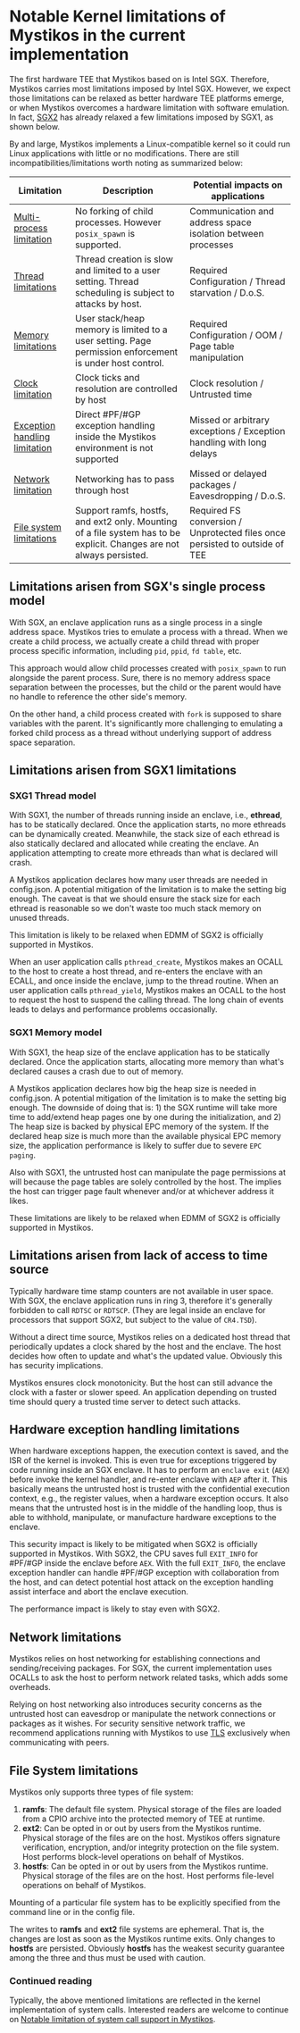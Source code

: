 # Notable Kernel limitations of Mystikos in the current implementation

The first hardware TEE that Mystikos based on is Intel SGX. Therefore, Mystikos
carries most limitations imposed by Intel SGX. However, we expect those
limitations can be relaxed as better hardware TEE platforms emerge, or when
Mystikos overcomes a hardware limitation with software emulation. In fact,
[SGX2](https://caslab.csl.yale.edu/workshops/hasp2016/HASP16-16_slides.pdf)
has already relaxed a few limitations imposed by SGX1, as shown below.

By and large, Mystikos implements a Linux-compatible kernel so it could
run Linux applications with little or no modifications. There are still
incompatibilities/limitations worth noting as summarized below:

| Limitation                    | Description         | Potential impacts on applications |
| ------------------------------|---------------------|---------|
| [Multi-process limitation](#limitations-arisen-from-sgxs-single-process-model) | No forking of child processes. However `posix_spawn` is supported. | Communication and address space isolation between processes |
| [Thread limitations](#limitations-arisen-from-sgx1-limitations) | Thread creation is slow and limited to a user setting. Thread scheduling is subject to attacks by host. | Required Configuration / Thread starvation / D.o.S. |
| [Memory limitations](#limitations-arisen-from-sgx1-limitations) | User stack/heap memory is limited to a user setting. Page permission enforcement is under host control. | Required Configuration / OOM / Page table manipulation |
| [Clock limitation](#limitations-arisen-from-lack-of-access-to-time-source) | Clock ticks and resolution are controlled by host | Clock resolution / Untrusted time |
| [Exception handling limitation](#hardware-exception-handling-limitations) | Direct #PF/#GP exception handling inside the Mystikos environment is not supported | Missed or arbitrary exceptions / Exception handling with long delays |
| [Network limitation](#network-limitations)  | Networking has to pass through host | Missed or delayed packages / Eavesdropping / D.o.S. |
| [File system limitations](#file-System-limitations) | Support ramfs, hostfs, and ext2 only. Mounting of a file system has to be explicit. Changes are not always persisted. | Required FS conversion / Unprotected files once persisted to outside of TEE   |

## Limitations arisen from SGX's single process model

With SGX, an enclave application runs as a single process in a single
address space. Mystikos tries to emulate a process with a thread. When we
create a child process, we actually create a child thread with proper
process specific information, including `pid`, `ppid`, `fd table`, etc.

This approach would allow child processes created with `posix_spawn` to
run alongside the parent process. Sure, there is no memory address space
separation between the processes, but the child or the parent would have
no handle to reference the other side's memory.

On the other hand, a child process created with `fork` is supposed to
share variables with the parent. It's significantly more challenging to
emulating a forked child process as a thread without underlying support
of address space separation.


## Limitations arisen from SGX1 limitations

### SXG1 Thread model

With SGX1, the number of threads running inside an enclave, i.e.,
**ethread**, has to be statically declared. Once the application starts,
no more ethreads can be dynamically created. Meanwhile, the stack size
of each ethread is also statically declared and allocated while creating
the enclave. An application attempting to create more ethreads than what
is declared will crash.

A Mystikos application declares how many user threads are needed in
config.json. A potential mitigation of the limitation is to make the setting big
enough. The caveat is that we should ensure the stack size for each ethread
is reasonable so we don't waste too much stack memory on unused threads.

This limitation is likely to be relaxed when EDMM of SGX2 is officially
supported in Mystikos.

When an user application calls `pthread_create`, Mystikos makes an OCALL
to the host to create a host thread, and re-enters the enclave with an
ECALL, and once inside the enclave, jump to the thread routine. When an user
application calls `pthread_yield`, Mystikos makes an OCALL to the host to
request the host to suspend the calling thread. The long
chain of events leads to delays and performance problems occasionally.

### SGX1 Memory model

With SGX1, the heap size of the enclave application has to be statically
declared. Once the application starts, allocating more memory than what's
declared causes a crash due to out of memory.

A Mystikos application declares how big the heap size is needed in config.json.
A potential mitigation of the limitation is to make the setting big enough.
The downside of doing that is: 1) the SGX runtime will take more time to
add/extend heap pages one by one during the initialization, and 2) The heap
size is backed by physical EPC memory of the system. If the declared heap
size is much more than the available physical EPC memory size, the application
performance is likely to suffer due to severe `EPC paging`.

Also with SGX1, the untrusted host can manipulate the page permissions at
will because the page tables are solely controlled by the host. The implies
the host can trigger page fault whenever and/or at whichever address it likes.

These limitations are likely to be relaxed when EDMM of SGX2 is officially
supported in Mystikos.

## Limitations arisen from lack of access to time source

Typically hardware time stamp counters are not available in user space. With
SGX, the enclave application runs in ring 3, therefore it's generally
forbidden to call `RDTSC` or `RDTSCP`. (They are legal inside
an enclave for processors that support SGX2, but subject to the value of
`CR4.TSD`).

Without a direct time source, Mystikos relies on a dedicated host thread that
periodically updates a clock shared by the host and the enclave. The host
decides how often to update and what's the updated value. Obviously this
has security implications.

Mystikos ensures clock monotonicity. But the host can still advance the clock
with a faster or slower speed. An application depending on trusted time should
query a trusted time server to detect such attacks.

## Hardware exception handling limitations

When hardware exceptions happen, the execution context is saved, and the ISR
of the kernel is invoked. This is even true for exceptions triggered by code
running inside an SGX enclave. It has to perform an `enclave exit` (`AEX`)
before invoke the kernel handler, and re-enter enclave with `AEP` after it.
This basically means the untrusted host is trusted with the confidential
execution context, e.g., the register values, when a hardware exception
occurs. It also means that the untrusted host is in the middle of the handling
loop, thus is able to withhold, manipulate, or manufacture hardware
exceptions to the enclave.

This security impact is likely to be mitigated when SGX2 is officially
supported in Mystikos. With SGX2, the CPU saves full `EXIT_INFO`
for #PF/#GP inside the enclave before `AEX`. With the full
`EXIT_INFO`, the enclave exception handler can handle #PF/#GP exception
with collaboration from the host, and can detect potential host attack
on the exception handling assist interface and abort the enclave execution.

The performance impact is likely to stay even with SGX2.

## Network limitations

Mystikos relies on host networking for establishing connections and
sending/receiving packages. For SGX, the current implementation uses OCALLs
to ask the host to perform network related tasks, which adds some overheads.

Relying on host networking also introduces security concerns as the
untrusted host can eavesdrop or manipulate the network connections or
packages as it wishes. For security sensitive network traffic, we recommend
applications running with Mystikos to use
[TLS](https://en.wikipedia.org/wiki/Transport_Layer_Security)
exclusively when communicating with peers.

## File System limitations

Mystikos only supports three types of file system:

1. **ramfs**: The default file system. Physical storage of the files are
loaded from a CPIO archive into the protected memory of TEE at runtime.
1. **ext2**: Can be opted in or out by users from the Mystikos runtime.
Physical storage of the files are on the host. Mystikos offers signature
verification, encryption, and/or integrity protection on the file system.
Host performs block-level operations on behalf of Mystikos.
1. **hostfs**: Can be opted in or out by users from the Mystikos runtime.
Physical storage of the files are on the host. Host performs file-level
operations on behalf of Mystikos.

Mounting of a particular file system has to be explicitly specified from the
command line or in the config file.

The writes to **ramfs** and **ext2** file systems are ephemeral. That is,
the changes are lost as soon as the Mystikos runtime exits. Only changes to
**hostfs** are persisted. Obviously **hostfs** has the weakest
security guarantee among the three and thus must be used with caution.

### **Continued reading**

Typically, the above mentioned limitations are reflected in the kernel
implementation of system calls. Interested readers are welcome to continue on
[Notable limitation of system call support in Mystikos](syscall-limitations.md).
